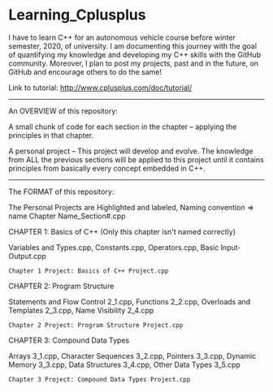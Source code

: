# Learning_Cplusplus

I have to learn C++ for an autonomous vehicle course before winter semester, 2020, of university. I am documenting this journey with the goal of quantifying my knowledge and developing my C++ skills with the GitHub community. Moreover, I plan to post my projects, past and in the future, on GitHub and encourage others to do the same! 

Link to tutorial: http://www.cplusplus.com/doc/tutorial/

------------------------------------------------------------------------------------------------------------------------------------------

An OVERVIEW of this repository:

A small chunk of code for each section in the chapter – applying the principles in that chapter.

A personal project – This project will develop and evolve. The knowledge from ALL the previous sections will be applied to this project until it contains principles from basically every concept embedded in C++.

------------------------------------------------------------------------------------------------------------------------------------------

The FORMAT of this repository:

  The Personal Projects are Highlighted and labeled,
  Naming convention => name Chapter Name_Section#.cpp
  
CHAPTER 1: Basics of C++ (Only this chapter isn't named correctly)

  Variables and Types.cpp, Constants.cpp, Operators.cpp, Basic Input-Output.cpp
  
    Chapter 1 Project: Basics of C++ Project.cpp

CHAPTER 2: Program Structure
  
   Statements and Flow Control 2_1.cpp, Functions 2_2.cpp, Overloads and Templates 2_3.cpp, Name Visibility 2_4.cpp
   
    Chapter 2 Project: Program Structure Project.cpp
    
CHAPTER 3: Compound Data Types
  
   Arrays 3_1.cpp, Character Sequences 3_2.cpp, Pointers 3_3.cpp, Dynamic Memory 3_3.cpp, Data Structures 3_4.cpp, Other Data Types 3_5.cpp
   
    Chapter 3 Project: Compound Data Types Project.cpp   
